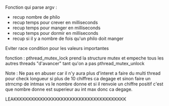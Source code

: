 Fonction qui parse argv :
- recup nombre de philo
- recup temps pour crever en milliseconds
- recup temps pour manger en milliseconds
- recup temps pour dormir en milliseconds
- recup si il y a nombre de fois qu'un philo doit manger

Eviter race condition pour les valeurs importantes 

fonction : pthread_mutex_lock prend la structure mutex et empeche tous les autres threads "d'avancer" tant qu'on a pas pthread_mutex_unlock

Note : Ne pas en abuser car il n'y aura plus d'interet a faire du multi thread
pour check longueur si plus de 10 chiffres ca degage et sinon faire un strncmp de intmax vs le nombre donne et si il renvoie un chiffre positif c'est que nombre donne est superieur au int max donc ca degage.


LEAKKKKKKKKKKKKKKKKKKKKKKKKKKKKKKKKKKKKKK
